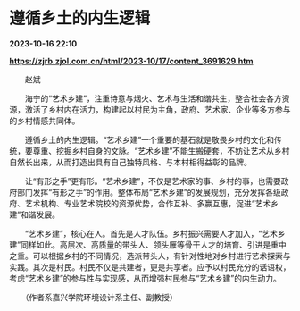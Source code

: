 # 遵循乡土的内生逻辑

**2023-10-16 22:10**

**https://zjrb.zjol.com.cn/html/2023-10/17/content_3691629.htm**

　　赵斌

　　海宁的“艺术乡建”，注重诗意与烟火、艺术与生活和谐共生，整合社会各方资源，激活了乡村内在活力，构建起以村民为主角，政府、艺术家、企业等多方参与的乡村情感共同体。

　　遵循乡土的内生逻辑。“艺术乡建”一个重要的基石就是敬畏乡村的文化和传统，要尊重、挖掘乡村自身的文脉。“艺术乡建”不能生搬硬套，不妨让艺术从乡村自然长出来，从而打造出具有自己独特风格、与本村相得益彰的品牌。

　　让“有形之手”更有形。“艺术乡建”，不仅是艺术家的事、乡村的事，也需要政府部门发挥“有形之手”的作用。整体布局“艺术乡建”的发展规划，充分发挥各级政府、艺术机构、专业艺术院校的资源优势，合作互补、多赢互惠，促进“艺术乡建”和谐发展。

　　“艺术乡建”，核心在人。首先是人才队伍。乡村振兴需要人才加入，“艺术乡建”同样如此。高层次、高质量的带头人、领头雁等骨干人才的培育、引进是重中之重。可以根据乡村的不同情况，选派带头人，有针对性地对乡村进行艺术探索与实践。其次是村民。村民不仅是共建者，更是共享者。应予以村民充分的话语权，考虑“艺术乡建”的参与性与实现感，从而增强村民参与“艺术乡建”的内生动力。

　　（作者系嘉兴学院环境设计系主任、副教授）